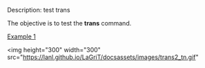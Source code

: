 Description: test trans

The objective is to test the **trans** command.

   [Example 1](description_trans.md)


<img height="300" width="300" src="https://lanl.github.io/LaGriT/docsassets/images/trans2_tn.gif"
